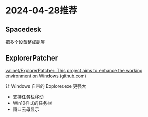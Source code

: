# 2024-04-28推荐

## Spacedesk

把多个设备整成副屏

## ExplorerPatcher

[valinet/ExplorerPatcher: This project aims to enhance the working environment on Windows (github.com)](https://github.com/valinet/ExplorerPatcher)

让 Windows 自带的 Explorer.exe 更强大

- 支持任务栏移动
- Win10样式的任务栏
- 窗口云母显示